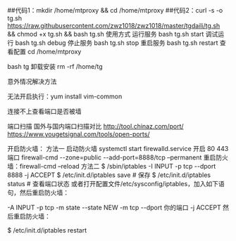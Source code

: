 ##代码1：mkdir /home/mtproxy && cd /home/mtproxy
##代码2：curl -s -o tg.sh https://raw.githubusercontent.com/zwz1018/zwz1018/master/tgdaili/tg.sh && chmod +x tg.sh && bash tg.sh
使用方式
运行服务
bash tg.sh start
调试运行
bash tg.sh debug
停止服务
bash tg.sh stop
重启服务
bash tg.sh restart
查看配置
cd /home/mtproxy
 
bash tg 
卸载安装
rm -rf /home/tg
 
意外情况解决方法
 
 
无法开启执行：yum install vim-common
 
连接不上查看端口是否被墙
 
端口扫描
国外与国内端口扫描对比
http://tool.chinaz.com/port/
https://www.yougetsignal.com/tools/open-ports/
 
开启防火墙：
方法一
启动防火墙   systemctl start firewalld.service
开启 80 443 端口  firewall-cmd --zone=public --add-port=8888/tcp –permanent
重启防火墙：firewall-cmd –reload
方法二
$ /sbin/iptables -I INPUT -p tcp --dport 8888 -j ACCEPT
$ /etc/init.d/iptables save      # 保存
$ /etc/init.d/iptables status    # 查看端口状态
或者打开配置文件/etc/sysconfig/iptables，加入如下语句，然后重启防火墙：
 
-A INPUT -p tcp -m state --state NEW -m tcp --dport 你的端口 -j ACCEPT
然后重启防火墙：
 
$ /etc/init.d/iptables restart
